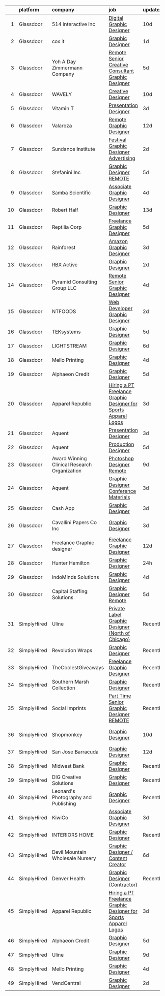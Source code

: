 

|    | platform    | company                                      | job                                                                                                                                                                                                                                                                                                                                                                                                                                                                                                                                                                                                                                                                                                                                                                                                                                                                                                                                                                                                                                                                                                                                                                                                                                                                                                    | update_time   | location                  |
|---:|:------------|:---------------------------------------------|:-------------------------------------------------------------------------------------------------------------------------------------------------------------------------------------------------------------------------------------------------------------------------------------------------------------------------------------------------------------------------------------------------------------------------------------------------------------------------------------------------------------------------------------------------------------------------------------------------------------------------------------------------------------------------------------------------------------------------------------------------------------------------------------------------------------------------------------------------------------------------------------------------------------------------------------------------------------------------------------------------------------------------------------------------------------------------------------------------------------------------------------------------------------------------------------------------------------------------------------------------------------------------------------------------------|:--------------|:--------------------------|
|  1 | Glassdoor   | 514 interactive  inc                         | [Digital Graphic Designer](https://www.glassdoor.com/partner/jobListing.htm?pos=130&ao=1136043&s=58&guid=0000018378a8ba97bc535da7107eafe3&src=GD_JOB_AD&t=SR&vt=w&ea=1&cs=1_59947b02&cb=1664176667682&jobListingId=1008143972273&jrtk=3-0-1gdsahelu2a6l001-1gdsahemfihma800-b6e87fc7b1892053-)                                                                                                                                                                                                                                                                                                                                                                                                                                                                                                                                                                                                                                                                                                                                                                                                                                                                                                                                                                                                         | 10d           | Remote                    |
|  2 | Glassdoor   | cox it                                       | [Graphic Designer](https://www.glassdoor.com/partner/jobListing.htm?pos=128&ao=1136043&s=58&guid=0000018378a8ba97bc535da7107eafe3&src=GD_JOB_AD&t=SR&vt=w&ea=1&cs=1_cf23a217&cb=1664176667682&jobListingId=1008159838994&jrtk=3-0-1gdsahelu2a6l001-1gdsahemfihma800-ba0d82b2e07dbcca-)                                                                                                                                                                                                                                                                                                                                                                                                                                                                                                                                                                                                                                                                                                                                                                                                                                                                                                                                                                                                                 | 1d            | Remote                    |
|  3 | Glassdoor   | Yoh  A Day   Zimmermann Company              | [Remote   Senior Creative Consultant   Graphic Designer](https://www.glassdoor.com/partner/jobListing.htm?pos=114&ao=1110586&s=58&guid=0000018378a8ba97bc535da7107eafe3&src=GD_JOB_AD&t=SR&vt=w&ea=1&cs=1_fab84b05&cb=1664176667681&jobListingId=1008151880610&cpc=82B3195DA92CAF92&jrtk=3-0-1gdsahelu2a6l001-1gdsahemfihma800-61194d1946350c59--6NYlbfkN0Ae6Qmv8rNb3d5rEsMPL_plhvilYeiJERi7JqghURwQ9bm7MqXbBAiykq53oyuhTfuPYlFhF8X6HgwUoDGD5iKS4fjS8TWcE70hAqwUpJTB_osxRYZdE8qLbHwYCLVKa0Gde-vuAU9X0tJ7h4cMg25Wo5UlslE5_CfpadBdrIqtpJ8zLxfAXfRKEfvp0eXSkdYJKDFGDUvvtTaFaIZXc2LNHkuPyGSuDkKwi08eBCX6d6XuTH8AisNs-AfksaX9N1OJU0r_q2Ycj5_0OxcoXovLEbLTU3D4DXroA05Z1cBf_ZCtUSE2-YeIPXitvHSiNfNUz1bwyS69dG3NIDrdyn_9qcnyZ-Kg0mMy9gYmxSC2_efr8INrgqf4ltbcO2kCXMS2ylJBG6dVm8XJi07WRKJ5UU-p8TfEZmM7PsshmpoaujgvkuVarv_lGM30I5DmjwT2-_cMinPUr0K3aW3UXr_CSArZOqvEyiUql5Rs_d0RMgT0aPgqO5vM)                                                                                                                                                                                                                                                                                                                                                                                                                      | 5d            | Davidson, NC              |
|  4 | Glassdoor   | WAVELY                                       | [Creative Designer](https://www.glassdoor.com/partner/jobListing.htm?pos=112&ao=1110586&s=58&guid=0000018378a8ba97bc535da7107eafe3&src=GD_JOB_AD&t=SR&vt=w&ea=1&cs=1_fbc6cbe8&cb=1664176667681&jobListingId=1008142625068&cpc=545C0D17DAD7ABB7&jrtk=3-0-1gdsahelu2a6l001-1gdsahemfihma800-737676f5c0154e20--6NYlbfkN0CFsUkZ6y3FSz-mlD6L7ejB8QaNpXOZA9zECJrBSE1jTBuhyi8Ho6Z4rULrzApPUifffnvidq19erh0reHKuG2LGc-PaRBg9_M0nqUEoXY92QLSLCyvHryPIiTvUUp5E52ygbl_J0t6Wlvg8176ui6xWQB72LXkP3TfZk74oz6EzRA-RHxjNBNckmwEB7dQDsVQfr2fGbrVnB0R-p6o-Ou42_91S-GOLcLOKxfd1TFDQeUV_T8WV7zgq8Yf5PAN4QgoVVH-JVO-UDvsgNn1T38vSe6h5KtRyMFWNp7kIlkU9kr3Bu5sK1vqq3LEduXzqZJQfOETLo0UkXCRzG9SEUeafmsqqdDaxf3blh7vbSWNMLl2QFpi0eP8CaMuvyvcm99burCLfipx-NAgKw3BU-V649dMeJNEWnBN3qlRnyGnETDcaRqL7h-_c57bgAe2Vuw60bAakRdbcO-spiU0C9YSLk_ZCq1qciEHUKPOqvF6YDKJrErzXF_SktVkUd_BruFaLrl_iiGGCQ%3D%3D)                                                                                                                                                                                                                                                                                                                                                                                                                               | 10d           | Palo Alto, CA             |
|  5 | Glassdoor   | Vitamin T                                    | [Presentation Designer](https://www.glassdoor.com/partner/jobListing.htm?pos=115&ao=1110586&s=58&guid=0000018378a8ba97bc535da7107eafe3&src=GD_JOB_AD&t=SR&vt=w&cs=1_142d6d98&cb=1664176667681&jobListingId=1008157089997&cpc=AC285F3A3ECA6BB0&jrtk=3-0-1gdsahelu2a6l001-1gdsahemfihma800-88ad136f7768b99c--6NYlbfkN0DMrcEu7yrtATojKJA7cEzGQ3FdRGWLh0CZQInL4ECGI6k5tN82kdM0OKoro5eXmjoLzNe9gkEIrgTKY1E3bSTIM3ovJvv87yNKFO9HMFtQk3_CWubqNFgbT3tcq5jdSgIn5zfJypJ9INedF8YYdrfsmDZp4RHJ0HciHXk9O-fuWpe3lRgn3yrCgZ0yRg3chbfJQAax0L6f2ENxxQoi8UPBWbhISAF_LYCYO0nFB5GaDlCXPR8_7tGpSXBcJkiDTgZErQQ5ttkkOQE35sTyfqUj1wBXBxMu9ggSDPwN-yQBuFJwXhKdfysVm4jaHV5MAGHgw95MCO1GK6Wj9JZAnw8WwweBiNNVpRSRVVczbkUCDLuKva54N_N2Fk0k5v01c1PMgskJe8rpyO7Oig_A3SCEk81SP8mMO4QCV7vv4OyqFoEX08VSZThVWq-GmzKc1CSrIA-Be59Ybb4kiSZUzhHsg0hSymTeLM07Cd6MwO2WIg%3D%3D)                                                                                                                                                                                                                                                                                                                                                                                                                                                                | 3d            | Remote                    |
|  6 | Glassdoor   | Valaroza                                     | [Remote Graphic Designer](https://www.glassdoor.com/partner/jobListing.htm?pos=102&ao=1110586&s=58&guid=0000018378a8ba97bc535da7107eafe3&src=GD_JOB_AD&t=SR&vt=w&ea=1&cs=1_e8367c92&cb=1664176667678&jobListingId=1008137095936&cpc=8795CF9063CD573D&jrtk=3-0-1gdsahelu2a6l001-1gdsahemfihma800-739c9d6a71a72283--6NYlbfkN0AtR68e5gWpPxoovZgA7Udo-dcymoK0NpHFMpIgh7LYz-pALWxTaWXT-7nX6wHhEykZksmTZ5JhukyEdmiwSHwtQSTcNlpGPnpfI2cuG4LXi6WsDZ_TSUR9qkC-NbKGV2ocO6SwTVsqb7RocpBRdKx9nQofAPWA0z0YUS-MicLQY3jgsOcE-GQkrx9SQBB4eBN5trYig-qsK7FADF7e9bVXl0PC6WJlXr0LHH0Y_eV3_fwFchT_LV-C-7FR0a3JQ_Xom-YPfMvvdYpWdwBc1Ogbx_Q4TrKd9R24Wid_RF5RDoJQl8r9QS3ODbZ1JFzPChQfmp2lm-22d-NKVViZv4jbnKAslqiRjOdKUtGx56X5Ns7U7M6-9QJ20MQu6gZnI2_e-Eqk3lxvumM_FGgjR1sR3PtaS20JVaqEVkbQw5KBB4nQzOo2xDoRhgKxf5wE8wGY5KwsorgJwzux0ZSNma7wNrvMnOYr0YGzFUCvpaUdFU2uGp-twpa0eZN73lGZG9s%3D)                                                                                                                                                                                                                                                                                                                                                                                                                                       | 12d           | Remote                    |
|  7 | Glassdoor   | Sundance Institute                           | [Festival Graphic Designer  Advertising](https://www.glassdoor.com/partner/jobListing.htm?pos=127&ao=1136043&s=58&guid=0000018378a8ba97bc535da7107eafe3&src=GD_JOB_AD&t=SR&vt=w&cs=1_28ddf1c8&cb=1664176667682&jobListingId=1008158739493&jrtk=3-0-1gdsahelu2a6l001-1gdsahemfihma800-ddf13a1e0c2c5928-)                                                                                                                                                                                                                                                                                                                                                                                                                                                                                                                                                                                                                                                                                                                                                                                                                                                                                                                                                                                                | 2d            | Remote                    |
|  8 | Glassdoor   | Stefanini  Inc                               | [Graphic Designer  REMOTE ](https://www.glassdoor.com/partner/jobListing.htm?pos=125&ao=1136043&s=58&guid=0000018378a8ba97bc535da7107eafe3&src=GD_JOB_AD&t=SR&vt=w&ea=1&cs=1_5d25de5c&cb=1664176667682&jobListingId=1008152295034&jrtk=3-0-1gdsahelu2a6l001-1gdsahemfihma800-0fa839a30fb3b975-)                                                                                                                                                                                                                                                                                                                                                                                                                                                                                                                                                                                                                                                                                                                                                                                                                                                                                                                                                                                                        | 5d            | New York, NY              |
|  9 | Glassdoor   | Samba Scientific                             | [Associate Graphic Designer](https://www.glassdoor.com/partner/jobListing.htm?pos=108&ao=1110586&s=58&guid=0000018378a8ba97bc535da7107eafe3&src=GD_JOB_AD&t=SR&vt=w&ea=1&cs=1_6c896e74&cb=1664176667680&jobListingId=1008153758790&cpc=8795CF9063CD573D&jrtk=3-0-1gdsahelu2a6l001-1gdsahemfihma800-122a8512618058d8--6NYlbfkN0B9r7Yfsmq1dEg5bJrWknERXzKBmO7UocWnp6Z50Xo8NzPq1eoKgHtnu-tYQIQxm2o_SrCwhlZdubjbRM-cBYG7X7k1MBmrVfR3OmyNLCl5MwVu7zlCd8Daf3sGi5GObRcLDgfINdOCMKivG9hACyrgIVx1_4TkBt7CqWI-cv3e6gfYqTMq0Jda98cvSBaY_z7ztA2Olw_7ia0xdGJqnOTKECR1puwb3HGa5qaG8TmvDP1b9g0EWL5AqVjJIum2vrNoadkkQY9f2BrmCtCEDNJR4vTtAMxnEYCCSnJSbsigrY_CPL6R6YmxPYuw1__8396c8hLPOlpCOufZwPddzWM31Z4ksLP26soINoNzPZiKi9by589fcULW9dGl3KIC2cFl-R1lZgN62rNX9Vf5yUzXr2XVVMSQoguhDSEMRX7P1dcbmQZ3hVenQAvfBI-vJ4Vn2zSc-C7NcSdFCNwM30LWZHtBhlH5A8OVHCOLexQ7Wbi0QJ_RXsID8j_NUsOnPFeWdj72NifYug%3D%3D)                                                                                                                                                                                                                                                                                                                                                                                                                      | 4d            | Remote                    |
| 10 | Glassdoor   | Robert Half                                  | [Graphic Designer](https://www.glassdoor.com/partner/jobListing.htm?pos=110&ao=1110586&s=58&guid=0000018378a8ba97bc535da7107eafe3&src=GD_JOB_AD&t=SR&vt=w&ea=1&cs=1_fcf9549d&cb=1664176667680&jobListingId=1008133913067&cpc=6BBECBC74F3AC36E&jrtk=3-0-1gdsahelu2a6l001-1gdsahemfihma800-1fa50215d3aecc48--6NYlbfkN0CpzDdaQkua3np5pkmj49lKioZwmwxQ-yx5plwbYmV_M3J4KuacFLtDum7fINRRVdwBKD6MOzfD5zyqM5fJKUHEMbe61DDpH0yz695hbPbBhnGv-HiBMohC_NmUg4a4ccaB8U04OmgIlkfzdP4gunSTDVN4tCSgZuGSityjLUwAbI06bnOvBQrits3a4h701JLJxw5ZZu0V9l-cGudBqs-RhORKN8svVWcvQCDI7CuZwvx1i69OcIxeA31ajFDSoBHSwIFTiCxXURR6YWJKSHktTa-g17Mjj4bhm4BBRzuQbQx-fJWF4sG-xUQuDGeyvmwtL0tw5an7BGgbWlY5Ly7WFTRLevdxNZr4ZpKlyUT__Xqf2E_FZjzS2l09pJhG7cFeoRyd9qqJvqb1IwURLn3Yp6B4DKR2yfWz04bi2yw2GHVKICmhVv19QllUR1D7hNZMJys3KE2_KWzVx6hUzA5Yub0pRPISobrtOozBAwpH7Ztf8ZxYZmCPPiMCwVx5bT6FwMUTjy5aQEKTJrUj013GrDhs4gRgsGatU2kyMplks742gFEtvKZLRtvLACWAzu4%3D)                                                                                                                                                                                                                                                                                                                                                                              | 13d           | Chester, CT               |
| 11 | Glassdoor   | Reptilia Corp                                | [Freelance Graphic Designer](https://www.glassdoor.com/partner/jobListing.htm?pos=101&ao=1110586&s=58&guid=0000018378a8ba97bc535da7107eafe3&src=GD_JOB_AD&t=SR&vt=w&ea=1&cs=1_39356827&cb=1664176667678&jobListingId=1008151622516&cpc=39BF0EDDD7C951CC&jrtk=3-0-1gdsahelu2a6l001-1gdsahemfihma800-798b90cfdda044eb--6NYlbfkN0Dx3r3E47sSe5bB3PIy1uzBZvlB7xy2NhfhZMlxQTsxrAM8lLPxNGOO8SMxMs4WxP4ak8ZL86YV04VhKm7n4N9MZbw_W744X1YKNyFx9KSLIVBN4rzDRrLQH2pHpabi4vD_pGBGVCJwFYEpR5hpQG0514znZFrG3fUa4HO9GcDdlUcjgdqCpkGcmXIMSeaEFKk2eXrXHboGbhea98BXxHU_mO-yDwsIeC_Os6i43qyqtcUBHAKHvWT9VhSVUdlYgQvsg-VbcRAnzzF3xKJHiQM9h3XYcCja94Ct8mxd2TZM4uYXGTnIlqwaXNDaG0OriDNX9OFIu6GYN6TPJ1L2BI23UA9b2SDQrt1QFTYjPFJXijXO3IWCTWoc2q2dHPQVTZxlEQgrNtqkbrZQb_BMWvFCPLh15EPuK3GOggJSo2dZplCK8OHhBFnNo2EVg_7SbJTxC4YcXZJXtjWCO-14KL_t2enPpZ9M0bewo5AaPogd719RNwxFy5HECoYSEWobikoVj59IavzZm0x3AwfsQnQu)                                                                                                                                                                                                                                                                                                                                                                                                                  | 5d            | Hillsborough, NC          |
| 12 | Glassdoor   | Rainforest                                   | [Amazon Graphic Designer](https://www.glassdoor.com/partner/jobListing.htm?pos=129&ao=1136043&s=58&guid=0000018378a8ba97bc535da7107eafe3&src=GD_JOB_AD&t=SR&vt=w&ea=1&cs=1_12f964a9&cb=1664176667682&jobListingId=1008156996371&jrtk=3-0-1gdsahelu2a6l001-1gdsahemfihma800-f434f7a3ba64030d-)                                                                                                                                                                                                                                                                                                                                                                                                                                                                                                                                                                                                                                                                                                                                                                                                                                                                                                                                                                                                          | 3d            | Remote                    |
| 13 | Glassdoor   | RBX Active                                   | [Graphic Designer](https://www.glassdoor.com/partner/jobListing.htm?pos=105&ao=1110586&s=58&guid=0000018378a8ba97bc535da7107eafe3&src=GD_JOB_AD&t=SR&vt=w&ea=1&cs=1_602d7df0&cb=1664176667679&jobListingId=1008158214548&cpc=451933188B21919D&jrtk=3-0-1gdsahelu2a6l001-1gdsahemfihma800-11ee68c78bc4dabb--6NYlbfkN0AZvhOkyAhBdk5de4Z0mdPYLhvhL4eVWkjtXgH2Go7PuB2PCcyCTWBkulzMGXqeyC5CCXnzDcknSTuJ9_8HCnmOl_vHzSr-Lg9bH_6uhCpGsu5kyviSmhYY6rJouBs_btzlMoGvwqknmPRYlPqt2dwM3_R2H92pL22H6jUfJyUun9SK_MO3CpX83xMvNLc-ypuc2Gm-NTbr7j54MYPXjLQBJ6wQ-U7F9Nz_uIUhj8Wfy1BK-fFdVyDXYDzPHMx_Dh81qmJJE3MT588DOFnVr0dsu67_QI5LclB93IlZ5mdiFf8eiHXBbZildQ-BhyeekxRmKsp8tbeDz18bQDHi1YmgLr1qVFw9iO9OqyXiTaAE_f-l4E5h1_J0RTziaJYEcMwQhS6NIQwwlJqU0Ur7E30fJZQSWYYrf2qoV903TVu7nL_YGg8Cv7wzJS8KD6IeUbmNGA1byYtUSJYYmmQhmie2DcAugnA66L0MQTs5h-K_SyF7yS-XmB9rYkInRZHxBlE%3D)                                                                                                                                                                                                                                                                                                                                                                                                                                              | 2d            | Remote                    |
| 14 | Glassdoor   | Pyramid Consulting Group  LLC                | [Remote Senior Graphic Designer](https://www.glassdoor.com/partner/jobListing.htm?pos=121&ao=1110586&s=58&guid=0000018378a8ba97bc535da7107eafe3&src=GD_JOB_AD&t=SR&vt=w&ea=1&cs=1_f6c99f33&cb=1664176667682&jobListingId=1008153770106&cpc=9908D8D4413DBB8A&jrtk=3-0-1gdsahelu2a6l001-1gdsahemfihma800-ca05c6e262be90d5--6NYlbfkN0B0I4lKiN4xnCM9VU9Xmk3SaJI7af1aDjRJDtOlwbp0_NEkyD7fYkZoW-y2iKmc-sDNlxEwjDRuJaaxha58Is5d3fZ7nVi95dol7808_5sGTnJO7hpFV7bwIamQ3cCBdCOGAEmiDL5YOUgYU4XKk96vs5W7SdcRnI4HYWctvm9Jb3BGg3snfq2tgjL0_U5dRKLKpa0-MG5gxsEOhTP43oiIfBk8AmypvE-tSLJGZxZgKEM4er1w-JhGHDr2WMWX7-Az3Hdem5Hf4fcxAv8u80kaKbOKcscL3gNCJEt9QsXG9r4vHSC0j2Gvi7Uae5qafKLj-BvIoYaclSHMvbOnT4VLiP_aSnPABenB0V-WEzic-Zzn3AVgCFcy7OSMWTemkleno88NiHsesoycgp1dRX7VOYuGvgYQdmS7lYfiejY6DR5XTGW4RLAHIZAg_NSxy_W68P4jSYhNj4lxswpbKN5zqBS9ezoFzFaeRhHMcBy6BN6QcX1TcfyG)                                                                                                                                                                                                                                                                                                                                                                                                                                              | 4d            | Remote                    |
| 15 | Glassdoor   | NTFOODS                                      | [Web Developer Graphic Designer](https://www.glassdoor.com/partner/jobListing.htm?pos=109&ao=1110586&s=58&guid=0000018378a8ba97bc535da7107eafe3&src=GD_JOB_AD&t=SR&vt=w&ea=1&cs=1_5bd60a32&cb=1664176667680&jobListingId=1008158473502&cpc=F41FEAB56D215062&jrtk=3-0-1gdsahelu2a6l001-1gdsahemfihma800-fe38243d77069748--6NYlbfkN0AdfXZJl0GGXUSalzVGUWVSLKSqBOtgqDvQLIDRjNDC3sXSD2pGaliFmJwsem2D-NEY6zdgv8Vut9ykzrzubb2RSXGbFBr2vSgQTa8WgPxDwYq6Wpsix0WuVBWG_wAift98Al_YAJFUCfIX4perZgCFJ92WXvPYwrdPuM7VE_DVa2q313uR2JO5oCn_BB-Lv720YHhaoPKdacQs88aFOYx6FPYutVwK2ort8o-1LO0pWuk2zlrErCrhWFVHvkaJv85LsBO6d5D409V0mwBbL7ZiqbaEManBLkkrW8kNNx-oxWn3ztqW29eBdgBMFHtqTj0uu9fKzLoHMGHq1sxPWjtluzHcM6Y1L4l0Dxzkq26h6hSjvBdapH0bx8CIkIOJmj_UV9ohcS5phHJ8hfOx6IwKQlHD95n_kwug0MDnD3fZsKO46zZQskXRYmK1VzagLmhNZwq381h1SeInEuJcuWVN4LYc-fdHYzwBIRRedGovOrkpLttBCh4D9fY2YPR6K-8%3D)                                                                                                                                                                                                                                                                                                                                                                                                                                | 2d            | Remote                    |
| 16 | Glassdoor   | TEKsystems                                   | [Graphic Designer](https://www.glassdoor.com/partner/jobListing.htm?pos=117&ao=1110586&s=58&guid=0000018378a8ba97bc535da7107eafe3&src=GD_JOB_AD&t=SR&vt=w&cs=1_43ca4469&cb=1664176667681&jobListingId=1008152122701&cpc=1FDE87803EF93CD3&jrtk=3-0-1gdsahelu2a6l001-1gdsahemfihma800-57eb7788ebfccd96--6NYlbfkN0AuKz8EBO1xHDEL7V2YF9xF3dC_I9B9i-Zw2Jh8clPMK3KTieKealHQySFBD4L6FvN3yT6R0s_NIyCXReZvmu4kXgX2zyVoKuxs-Xiv3MEtbzhVPXRCKLg9lYfW9Byx-5OjnFu51hXtuvS3a86DG6QP5Eop4ocy-tdDYoIlgjVLlaxuPnOEiHEU6Il5p7EqWRf5D-KcFkmGINT21vSfEGbFDybGRweVyacN1NhXo3mwmoXRKeR9LplcO3HOA8XDSzTFzEj5qJuLPKaH3K4nzfgLRd42p-66dlljOiJ2koBIz3643e3SCHfbYP7NmWo_y4aOP8t9zAj7JIVik3XFwm1OBc8seOGclhDyTG8DbOZf1uHX9uoYqlsl77RvjhKUNkGBQvmrJ7FvtzunyHXAVlmeUXWXwF8lv75JyBoYYURRVlUTuOncALUBOubQ-5kSNNWDGUARyikf-t7OqhZcw2tV2trTz-281QeUCMPoS5CXq2U9dOaE8ZGwhDPzEU80pf9MOiSRbd3P-lithfp-w288UIiTMYuZuzeyseXhBEe3IGsVcR40ZXsmDGKf4T8RzdMXyAaOJ5T9MtOYxodGArWHxbkc9YIP-jyqb7ABwHXKq9tRhCVfObO5Dm6_aYxA_-9NFAsEHBy9yhiCPprg6Ric-slXJLTl8x0zV9oTAUfb__6qcwQpMmHtZB3JzZ_IQ5a4DYwERIN7C7toquRNTDTLElQw3AwBBrSoXmbB6WWwBU3Y1vg6znkA7aAVM5x14-8NOEnImPwwOYkcdQdu3yc-97tToLpxaNL2b2df287wtywqFO3g3-Q_A8Lty4i77-m83-yQapzz5ay6zT5DS7IU3dCTkv5VI068VMzaMADlQWMjD5bXhlvEIPRBVOTvuRChGEQBL-lDe5qFP3CbnFDm3mZScrk-2OHGNYEs26JLUHS9FKwnN1_9) | 5d            | Lisle, IL                 |
| 17 | Glassdoor   | LIGHTSTREAM                                  | [Graphic Designer](https://www.glassdoor.com/partner/jobListing.htm?pos=116&ao=1110586&s=58&guid=0000018378a8ba97bc535da7107eafe3&src=GD_JOB_AD&t=SR&vt=w&ea=1&cs=1_f6abda7f&cb=1664176667682&jobListingId=1008148712327&cpc=AC285F3A3ECA6BB0&jrtk=3-0-1gdsahelu2a6l001-1gdsahemfihma800-6edb8273d2d1874c--6NYlbfkN0C_-2SRK1RVDhpf-slM4KCmyuX9KaErJfzz60Weic6r3LXwiquozlTWXMcZPQ-epAOvTbqwTiF8hHMnJ4ZfIx0vVod4tb6gRVs-VhjCvgU8_R6evQss2j5JqtyD_GilDQoPfuwZ1XmiHcJTxCrvmFubVLY9noLXZ60lV-sUoFbaMHiqOcmTUUbPi3wUcr69kMeFrb1YGgO_rlNh3R8IlC82c1F8_kOAlq0d-bTb1nTbEq1Lu34LcPluxYbu8iFLovzo8vDaUX1tCMxXgZIOV_UPio1RP4h4718KfFc9njw9yHtmlOXksKOMKsTlc9lSK1dxVRi21xoXpUCKqM9j1yHgj71pGUP5jBJYSIIk6w9x88SnBwlv9BtM453qebJtEfoKMFFLLsMSZezoNWQQs8SCbFdnVxG_zpY26jWoUg_jk8hncU2rQrIbISGYOu84DSreWt6wi5bs4nG_UzU-tcmtfq8SnVixN9WKkCRk-8x5UAwx3u5MuPOn)                                                                                                                                                                                                                                                                                                                                                                                                                                                            | 6d            | Remote                    |
| 18 | Glassdoor   | Mello Printing                               | [Graphic Designer](https://www.glassdoor.com/partner/jobListing.htm?pos=126&ao=1136043&s=58&guid=0000018378a8ba97bc535da7107eafe3&src=GD_JOB_AD&t=SR&vt=w&ea=1&cs=1_69380eec&cb=1664176667682&jobListingId=1008154287181&jrtk=3-0-1gdsahelu2a6l001-1gdsahemfihma800-dc7f0fc16ce5dd56-)                                                                                                                                                                                                                                                                                                                                                                                                                                                                                                                                                                                                                                                                                                                                                                                                                                                                                                                                                                                                                 | 4d            | Remote                    |
| 19 | Glassdoor   | Alphaeon Credit                              | [Graphic Designer](https://www.glassdoor.com/partner/jobListing.htm?pos=103&ao=1110586&s=58&guid=0000018378a8ba97bc535da7107eafe3&src=GD_JOB_AD&t=SR&vt=w&ea=1&cs=1_e461b584&cb=1664176667678&jobListingId=1008151102778&cpc=8795CF9063CD573D&jrtk=3-0-1gdsahelu2a6l001-1gdsahemfihma800-abcd5ecee57e47db--6NYlbfkN0BnrYInERJ5Dx43upzuCJT-nQFJR1QZO1CzI9s0vUeUfJZWnSVwM6sTMepdAUS1r-9wI9vl2Ek6oP4dSSjjvie65ySAeIg1e3HzzAQLY8ZWgdJ6a5iEeQCfPiomXysthzUx8llpKf_VXs7LF-k3ViVgUgdRJd4MlhboPWphQFXeypCOREIRtirE0vFZV2gl14m2DYaMq_3rYZcm0ETRvdfRg0HYhutxAyeDTPhirbARt0VK1IIYgXCd366HUTtsEVCCCA9zCB_nWk6mQEi2UYb5sCR7pqunt184E5LAX2W7bWjAZzBgew5SnaFORLZUQjhquxFu1dwfaFwjvvoMqQFQwH_Eo2VtkgnAqDU6mLIfV085d-tb9l5Tqgspy7ffwzLKMXBcG5RfqmQKmGnQ85FK-drwBIClBReOymCrreZ0x6pBYtFWcvIRFQBevuzF4tuSvygfb0-e5r83KoD_Mwm1KPc83Uf3il3uD9--7IjSz-audjmICmlSQiNi8hlnJUs%3D)                                                                                                                                                                                                                                                                                                                                                                                                                                              | 5d            | Remote                    |
| 20 | Glassdoor   | Apparel Republic                             | [Hiring a PT Freelance Graphic Designer for Sports Apparel Logos](https://www.glassdoor.com/partner/jobListing.htm?pos=123&ao=1136043&s=58&guid=0000018378a8ba97bc535da7107eafe3&src=GD_JOB_AD&t=SR&vt=w&ea=1&cs=1_1a5b0547&cb=1664176667682&jobListingId=1008156650286&jrtk=3-0-1gdsahelu2a6l001-1gdsahemfihma800-76bf0e28036df4b1-)                                                                                                                                                                                                                                                                                                                                                                                                                                                                                                                                                                                                                                                                                                                                                                                                                                                                                                                                                                  | 3d            | Remote                    |
| 21 | Glassdoor   | Aquent                                       | [Presentation Designer](https://www.glassdoor.com/partner/jobListing.htm?pos=113&ao=1110586&s=58&guid=0000018378a8ba97bc535da7107eafe3&src=GD_JOB_AD&t=SR&vt=w&cs=1_2b8003f5&cb=1664176667681&jobListingId=1008157164735&cpc=9908D8D4413DBB8A&jrtk=3-0-1gdsahelu2a6l001-1gdsahemfihma800-93243c958a08c44e--6NYlbfkN0DMrcEu7yrtATojKJA7cEzGQ3FdRGWLh0CZQInL4ECGI9gD0Wolx9R2EDT7B77c2cTd71nsFwcUMF8InWsKrz8kmqPnFI3nwXGeUR0o7SnSTQ2t5zyD5S_rE-Mdwqijl3Ss5cFEvy_po0wEIawymqV0imnt1dV1lA8nwwkq2vMGDTXyKKUKRKuAo4InSbj6pRNP2CaY27qL5BSicSh13aDTV4dsi_Xld-9ci3N1q8xbr_xaHo1ieT8_Eu_ph3FjdYC52yD0TzcYpVDr_dvKqtgB0Tk1gxe9mMs4TpTUXZpaVNZ5F1Ca93QSNhFZIFaFnGJEikWKf4NNl7KeARzq-c9LqlT0DKAjHe9oQEximo_PY6CwcecVeil7PWR4qDjQhXVdaLCpIi5geMfHxoTkkWqTVpdHPpUWuWYRaXBzYq2UH10FdXARkVPgnbomt8ALat4aMI2ScEttE4Sqdn0W4AzcQmOg5PSESDw%3D)                                                                                                                                                                                                                                                                                                                                                                                                                                                                              | 3d            | Remote                    |
| 22 | Glassdoor   | Aquent                                       | [Production Designer](https://www.glassdoor.com/partner/jobListing.htm?pos=119&ao=1110586&s=58&guid=0000018378a8ba97bc535da7107eafe3&src=GD_JOB_AD&t=SR&vt=w&cs=1_e79becb0&cb=1664176667682&jobListingId=1008151883837&cpc=9908D8D4413DBB8A&jrtk=3-0-1gdsahelu2a6l001-1gdsahemfihma800-c69412f069b1c3a4--6NYlbfkN0DMrcEu7yrtATojKJA7cEzGQ3FdRGWLh0CZQInL4ECGI9gD0Wolx9R2v-Aex0-GK07cSBnfUszu2AnxXsaov5wo0PeZCktc3L4CZdHUG1NVHS9Er70McKiHNKo-he96JT-DXwKhOjlc4NEpKmyrclVB-hE73loopn7C9d7UaIKlVMRGd26jdKOtaaBzLq96iY7GsqBhisV5CxGsGQNel5tlgIC49w109Imf7TYrmOIijxuij0gqjDjvvsVT6SUGEgKnjoRVbF6p1UkfxpLXx7vD2HaFDhD9-XiPJWwCagrM0EVJ0dKTQpzWoiQDFU6N4Dwp_Yij5_iBy_aUV5TIRTgKKiC8pwbIF8wEwtQGjWOae1gnXJbf_k9FPGscHYYJD8zq7ZnKeKGExI-tX_a0ocCmuLJ2qFn8ccY-oi1vuSDoKcM_Zfu0gp5eBrKdxgzFyVGUELir-W-qV9M8dPt-PFZH)                                                                                                                                                                                                                                                                                                                                                                                                                                                                                              | 5d            | Boston, MA                |
| 23 | Glassdoor   | Award Winning Clinical Research Organization | [Photoshop Designer   Remote](https://www.glassdoor.com/partner/jobListing.htm?pos=107&ao=1110586&s=58&guid=0000018378a8ba97bc535da7107eafe3&src=GD_JOB_AD&t=SR&vt=w&ea=1&cs=1_1df35e61&cb=1664176667680&jobListingId=1008144475055&cpc=18C9CE28155C17C5&jrtk=3-0-1gdsahelu2a6l001-1gdsahemfihma800-408acba2c8c62e7a--6NYlbfkN0AFCFO55fpwWo6oa9JKI3JcI2oWVPcccBj9Y6s5O2226Dvh15T1RmiKUF6Bkk2Tk4Z7BPQqCa54-e064Id8IzH-IWzj5_pJAzwqp1oR83P9plMbnmddAKZul6IIHzOn2_DJQREza9zEew-mX-MVDNw2Oq34c8u_ibHHSjmigu81FZv_cOnB6PCrwTPxMudVulUr_G8wK1S4Ro1qUlVWazlddXqh0jJNqaAtKRf21-t8m1gQKceqEUQLNqB17ODka9-2OBsGhrqG9QJp2XjjaFjKZz531rw4rOmbiogMbWW6RmlZefgjQJufonuILyW0D0NzMu2jSZQYttG0dhA1fukG4ZjmOJ2fwYBeM6rOSsqnGPkk0Gvl5Hcfh0XGEQ6ScEoGOaf1KTwMk-CvxgaC0vArryPNLzD0u3O0tPfxJSQK7vo4q1x4xzDXZulHkZv-8LmI_nP6ETDxz0XupaxDkiZpDDGP0hDce8qXv1PhVGzNklH_4UVnr2ZdsQHpXdXaot0VelOllcX5s57pKUkxeldc)                                                                                                                                                                                                                                                                                                                                                                                                                 | 9d            | Remote                    |
| 24 | Glassdoor   | Aquent                                       | [Graphic Designer  Conference Materials](https://www.glassdoor.com/partner/jobListing.htm?pos=120&ao=1110586&s=58&guid=0000018378a8ba97bc535da7107eafe3&src=GD_JOB_AD&t=SR&vt=w&cs=1_9414550f&cb=1664176667682&jobListingId=1008157164745&cpc=9908D8D4413DBB8A&jrtk=3-0-1gdsahelu2a6l001-1gdsahemfihma800-c31da2cc6a8c0b98--6NYlbfkN0DMrcEu7yrtATojKJA7cEzGQ3FdRGWLh0CZQInL4ECGI9gD0Wolx9R2EDT7B77c2cTd71nsFwcUMLZVZDV_scIFx_X8eDvo5cj2GHtKZIUWmXaCC1EV7mZXlrnTu_a3KhwvUWcwS-mYF7QJofnEFNmfELmBPDq28LflFiMXJnSgiHZr3SGA8rwcn1-m1fkfvJkjBisegMuCeV0sbMc6CF7zBGqgnqKow_gEkmkVIsXlpYASR-DfsnGd86oJ0P99IjxOZvyfnC83zMhuAZe-AMNuN7vj55Jb2nxWSH2xDmuTkqjVcx1rCQsqDPZu6dR1FBsNWwazbAOwIW5joZ38tgtzzOwH8QQtR6FWPQ4kjyoUU2aCtBgBydtUz6XAgbBxuedFBhBBpZ5qgllZiX8tpRxv3SbUvUmsNZ1FZrZ6VgRFvslM2jjF3XgoXKi9v1vPv72JH_rrmQE4T2-zujo1qxdalt02EkvPe4o%3D)                                                                                                                                                                                                                                                                                                                                                                                                                                                             | 3d            | Remote                    |
| 25 | Glassdoor   | Cash App                                     | [Graphic Designer](https://www.glassdoor.com/partner/jobListing.htm?pos=122&ao=1136043&s=58&guid=0000018378a8ba97bc535da7107eafe3&src=GD_JOB_AD&t=SR&vt=w&cs=1_c1bbb1a2&cb=1664176667682&jobListingId=1008157600974&jrtk=3-0-1gdsahelu2a6l001-1gdsahemfihma800-bd0ee143be5b2c69-)                                                                                                                                                                                                                                                                                                                                                                                                                                                                                                                                                                                                                                                                                                                                                                                                                                                                                                                                                                                                                      | 3d            | New York, NY              |
| 26 | Glassdoor   | Cavallini Papers   Co   Inc                  | [Graphic Designer](https://www.glassdoor.com/partner/jobListing.htm?pos=104&ao=1110586&s=58&guid=0000018378a8ba97bc535da7107eafe3&src=GD_JOB_AD&t=SR&vt=w&ea=1&cs=1_9fa463b3&cb=1664176667679&jobListingId=1008157212230&cpc=A8EA696C92E7776B&jrtk=3-0-1gdsahelu2a6l001-1gdsahemfihma800-023ab22e1c6b1b9e--6NYlbfkN0ANImqIh3-e0SUgZxly7ESFBRU-wI436ZUbdmhfdUjs37l-GNhu7n40doaPj0__LrfbyqrN8wwv87mywboQbw3RcFwrnpCPptZCA7M_cy-9BoPSwfDlLRV9CCaH3UaHYj8AThF-k6NQ9zh8HClhE6OBu03dx9Hp83aT9T2WeEAF5uLLn4tJrHk0aJQj-AdKV_jSBcoleaxeRBXNJ7eWm39IkxAaPCmb2T0u-3uKroFeEIVH8pbZ1LQ0TRoAh0UejWaf9obznV1Q1G6roQN2uA83EXioTSoMbMNMTapFB_p_aT1RMSEsnn4i_J44QVsYVMJB1Z72yjIubWS-21vSvsZcL8KqBr-JyoQJD1ndxNwxWGmUZ2OuF1scwVLBh4wKksjMa1lzpr5hJzEyy73_Iz_XEAjg1GEyCujV6_wCR-IWCtMc_LvQ4FdlK9Ar5mUIJ63V25D-1a1Wmrlz7T2B1oq-WPIeUbzP-nuvZ6jYSc3O5L4mg1qOqSWA0vItPSHY7MM%3D)                                                                                                                                                                                                                                                                                                                                                                                                                                              | 3d            | South San Francisco, CA   |
| 27 | Glassdoor   | Freelance Graphic designer                   | [Freelance Graphic Designer](https://www.glassdoor.com/partner/jobListing.htm?pos=106&ao=1110586&s=58&guid=0000018378a8ba97bc535da7107eafe3&src=GD_JOB_AD&t=SR&vt=w&ea=1&cs=1_dfd4c945&cb=1664176667679&jobListingId=1008136219126&cpc=0FE1F5EA2BC84A01&jrtk=3-0-1gdsahelu2a6l001-1gdsahemfihma800-9127ec95331c808e--6NYlbfkN0A3us1cpekpLUJeyICDXy5AkA-K3JRDDdBJ2wnw_4a2uaNrzkJsNavZz7iGqJKhOP_LqMPtys_-41LjEPywQx0S6Dx6qi4OgiiTbZagQ1yZRc6BLsurRhavCzR6IovJNHtSn821F_JcSasJcgNfis7uCls1mtswnsxar1Zv2XnwB3mH3MwKdbD49D0GAxasaqH_A4s1CSP718ljnwRLZbv2mMwwhZnQVjqRALJjYj_rsVgwpBimi1EIiOUxCubPqNUX8JkhoVQNbLWNy5uHdwJeg6q2LmTXtYVA63ltBJgxj206UgF_dG7-dgc6CRoMp3wRtSlMsJ_61MNN8ykNBlDSDBXreCgkTSIBcKg--cDxuSnpnzp_kSZfWtI0emqEmuF8QD5tTyEiI2b0LHdt_f0I_MzfiqdNYmK7ViDXZd35nnw1DdUSocjbISXexAzvsyx7YrsP2Ty39Afka8ycze2WZSU9Ea0aAil4VRrmkP5Lw8F6hmDSRNZIKkXIuYsmQcXRW_Z5BkMS-g%3D%3D)                                                                                                                                                                                                                                                                                                                                                                                                                      | 12d           | Austin, TX                |
| 28 | Glassdoor   | Hunter Hamilton                              | [Graphic Designer](https://www.glassdoor.com/partner/jobListing.htm?pos=111&ao=1110586&s=58&guid=0000018378a8ba97bc535da7107eafe3&src=GD_JOB_AD&t=SR&vt=w&ea=1&cs=1_4c01c346&cb=1664176667681&jobListingId=1008161441716&cpc=F4EED0218A761C36&jrtk=3-0-1gdsahelu2a6l001-1gdsahemfihma800-96f2137b3a6bc5d9--6NYlbfkN0CQRQ3eiV4YWjrRS1ho7HVQ9JO8v6Fb3eU0yDOJbdOiEoxcbMbAZ5AqIhvJgyRVJMYEgiFykwswZ4sqb1xtlZeqzY0FCjdGSdhaTRTXuZaEj5oIy_in9UT-Fr91M970uHXChsAqlYHmwHEM4d1pxtplE4utzjaTvb-s_9a6ryGZTYfSegGNIAZLbZovW-lQtuNzZQTWnEPG1NAgq7Zql5BtXtRaLVxqjbhY7aWwjz0VwWFNKyGyaR3OXTHKy_VjLHveu2Kxg0mjXXr7tuwE-locHA27lEgizhc_Xf2ovk32oL41aNtfpl2GzG3aSGvS1qCR2gF2TzYoeuVQIrlIjY6wCl5js1YlWev0ALqEZDYUnX3xxZXXQCZAUxYJsbGIn1s2-OtYyiou59c_L_9bU4eFliDH0Ct5n_5wvcj29tB1LZP96ook7EAcxFcSYSIonJCtlBEF9DYFzyOkLzRjKfosWTBAK_BKbtWWuNxjFlRR_jPRyz7tQXC1v2IJqhPMRwySKttX_WXh7rpEH4twAKwvlSwehw1G5M8%3D)                                                                                                                                                                                                                                                                                                                                                                                                              | 24h           | New York, NY              |
| 29 | Glassdoor   | IndoMinds Solutions                          | [Graphic Designer](https://www.glassdoor.com/partner/jobListing.htm?pos=124&ao=1136043&s=58&guid=0000018378a8ba97bc535da7107eafe3&src=GD_JOB_AD&t=SR&vt=w&ea=1&cs=1_c1a9b1dd&cb=1664176667682&jobListingId=1008153876247&jrtk=3-0-1gdsahelu2a6l001-1gdsahemfihma800-c83199a7a5ffeb7b-)                                                                                                                                                                                                                                                                                                                                                                                                                                                                                                                                                                                                                                                                                                                                                                                                                                                                                                                                                                                                                 | 4d            | Remote                    |
| 30 | Glassdoor   | Capital Staffing Solutions                   | [Graphic Designer  Remote ](https://www.glassdoor.com/partner/jobListing.htm?pos=118&ao=1110586&s=58&guid=0000018378a8ba97bc535da7107eafe3&src=GD_JOB_AD&t=SR&vt=w&ea=1&cs=1_91cd732a&cb=1664176667682&jobListingId=1008151360086&cpc=3BA4CE39D5B5DEF5&jrtk=3-0-1gdsahelu2a6l001-1gdsahemfihma800-1ef249c558428194--6NYlbfkN0AHXq2vAVwR3IH7wgnTMdWCa3HguypIXx0DFudX-u0zu6XSU0N9gDGCMsnO9yvyAfM8EvVq_KcgNLc2j-QbMvZbffYrPY-gOlCf_aGA5JqguE8YqMAjASbR3t6t3BfyJpnu-rw3pXSGpAufOIPfOpbwdYISXyH6XUocbM4L0ufcY-2-KTCL1QP6N8B2bdFhoXsqmU6wJzSvzM3lDLJgTbOMxct43uB821QCJ98KzLUD_9CkhDjI_TPIS_BqKp5OqPv4LC-_GBYHpTU3GaQ2eRs8OZocuJp0hG_yCtKsbqJNbnLbzW6lcg9kK0KKP2rzP4hv4mCuLTg6_DQEs1kVMyA0s9ll9rwIaqUMCWt2oKE8QZrmg_wTs3l4OrW5wSU6UqT8clAR4AusHp-_iJewNZUI_weYEckNuiPhshDeg_erD6bfea8ZJjDszLZAiBU3m2sY7xIaW39ly_ErNMhRAScLKFd3JwYg3PuSv3pEFJBmUV0OFpAPeuXm0YkyyEm1DjsNkNdVn6jL4Q%3D%3D)                                                                                                                                                                                                                                                                                                                                                                                                                       | 5d            | Remote                    |
| 31 | SimplyHired | Uline                                        | [Private Label Graphic Designer (North of Chicago)](https://www.simplyhired.com/job/jsrXKX-In9Wux_Ub4Eg1iXsUWKeklb5LDrH2HpPYt7bnU0BwZcdB3w?q=graphic+designer)                                                                                                                                                                                                                                                                                                                                                                                                                                                                                                                                                                                                                                                                                                                                                                                                                                                                                                                                                                                                                                                                                                                                         | Recently      | Chicago, IL               |
| 32 | SimplyHired | Revolution Wraps                             | [Graphic Designer](https://www.simplyhired.com/job/0IoJXSVhf8N3kXtF9qAukKjtNWYoeZEKC5fUUQyB1wMjySCxvLQYoA?q=graphic+designer)                                                                                                                                                                                                                                                                                                                                                                                                                                                                                                                                                                                                                                                                                                                                                                                                                                                                                                                                                                                                                                                                                                                                                                          | Recently      | Lincoln, NE               |
| 33 | SimplyHired | TheCoolestGiveaways                          | [Freelance Graphic Designer](https://www.simplyhired.com/job/RLeVriDFQ-0N3S_bXsJCIexmjRXoQ3XP0WH5-IiM4cMpTwLU6dm8JQ?q=graphic+designer)                                                                                                                                                                                                                                                                                                                                                                                                                                                                                                                                                                                                                                                                                                                                                                                                                                                                                                                                                                                                                                                                                                                                                                | Recently      | Remote                    |
| 34 | SimplyHired | Southern Marsh Collection                    | [Graphic Designer](https://www.simplyhired.com/job/tiqS1UiWmhQ6yRKXXRqII3YtiZ6r2gADugRIpTcLFEcXpIYOoRJrUw?q=graphic+designer)                                                                                                                                                                                                                                                                                                                                                                                                                                                                                                                                                                                                                                                                                                                                                                                                                                                                                                                                                                                                                                                                                                                                                                          | Recently      | Baton Rouge, LA           |
| 35 | SimplyHired | Social Imprints                              | [Part Time Senior Graphic Designer REMOTE](https://www.simplyhired.com/job/-zvFLBpSZsjrGLrKqmMI4i2VH5-GlD9yud5bcwzox6-3mdu-ZL9olg?q=graphic+designer)                                                                                                                                                                                                                                                                                                                                                                                                                                                                                                                                                                                                                                                                                                                                                                                                                                                                                                                                                                                                                                                                                                                                                  | Recently      | Remote                    |
| 36 | SimplyHired | Shopmonkey                                   | [Graphic Designer](https://www.simplyhired.com/job/oWDnhXG8Jj_YARh2VYWYvuXT6VrT-utHlWI3SRi2ZkfVxzI8MLkTyA?q=graphic+designer)                                                                                                                                                                                                                                                                                                                                                                                                                                                                                                                                                                                                                                                                                                                                                                                                                                                                                                                                                                                                                                                                                                                                                                          | 10d           | San Jose, CA +2 locations |
| 37 | SimplyHired | San Jose Barracuda                           | [Graphic Designer](https://www.simplyhired.com/job/nQo9ifHcrHfEBFA0Xf3iy1gPrmInYP1o14ix6s4vmY36w-_r2Hqwpg?q=graphic+designer)                                                                                                                                                                                                                                                                                                                                                                                                                                                                                                                                                                                                                                                                                                                                                                                                                                                                                                                                                                                                                                                                                                                                                                          | 12d           | San Jose, CA              |
| 38 | SimplyHired | Midwest Bank                                 | [Graphic Designer](https://www.simplyhired.com/job/j8W372GCEcc0CHWDheytM8XtkdMx2SnKGNBhZPIV59hvDAW1wpGaWg?q=graphic+designer)                                                                                                                                                                                                                                                                                                                                                                                                                                                                                                                                                                                                                                                                                                                                                                                                                                                                                                                                                                                                                                                                                                                                                                          | Recently      | Norfolk, NE               |
| 39 | SimplyHired | DIG Creative Solutions                       | [Graphic Designer](https://www.simplyhired.com/job/XrygLzB1i-j0V-A1f_KztO_68m09mM7dsXhX_Mhilbsa7bmOGc314A?q=graphic+designer)                                                                                                                                                                                                                                                                                                                                                                                                                                                                                                                                                                                                                                                                                                                                                                                                                                                                                                                                                                                                                                                                                                                                                                          | Recently      | Flowood, MS               |
| 40 | SimplyHired | Leonard's Photography and Publishing         | [Graphic Designer](https://www.simplyhired.com/job/H69sGjVmek2Rp7YCKHInwi7moZtqgNYhSuk1-g3Vg5Mrar_DYcN14Q?q=graphic+designer)                                                                                                                                                                                                                                                                                                                                                                                                                                                                                                                                                                                                                                                                                                                                                                                                                                                                                                                                                                                                                                                                                                                                                                          | Recently      | Saint Augustine, FL       |
| 41 | SimplyHired | KiwiCo                                       | [Associate Graphic Designer](https://www.simplyhired.com/job/jaS9HynBjygLLku5lZi88iQT4VccTr-PQ6ZVs01jTad8yxGQXP_JgQ?q=graphic+designer)                                                                                                                                                                                                                                                                                                                                                                                                                                                                                                                                                                                                                                                                                                                                                                                                                                                                                                                                                                                                                                                                                                                                                                | 3d            | Mountain View, CA         |
| 42 | SimplyHired | INTERIORS HOME                               | [Graphic Designer](https://www.simplyhired.com/job/Lb6mYWOFn9qnMddCyJc20mI5xQc0L_dM2XIS2ookF1QKDIbCPDnUrQ?q=graphic+designer)                                                                                                                                                                                                                                                                                                                                                                                                                                                                                                                                                                                                                                                                                                                                                                                                                                                                                                                                                                                                                                                                                                                                                                          | Recently      | Lancaster, PA             |
| 43 | SimplyHired | Devil Mountain Wholesale Nursery             | [Graphic Designer / Content Creator](https://www.simplyhired.com/job/yo3rch3iJrYO7ENfZEsHsEuq6_qUzMnY4IwtOYgKytyRVF-Y4GOzLg?q=graphic+designer)                                                                                                                                                                                                                                                                                                                                                                                                                                                                                                                                                                                                                                                                                                                                                                                                                                                                                                                                                                                                                                                                                                                                                        | 6d            | San Ramon, CA             |
| 44 | SimplyHired | Denver Health                                | [Graphic Designer (Contractor)](https://www.simplyhired.com/job/Ovp3o9nWqGD5G3ugLF6p_r3yk7PvADndz35PU9fWFZAicDLBHlzgag?q=graphic+designer)                                                                                                                                                                                                                                                                                                                                                                                                                                                                                                                                                                                                                                                                                                                                                                                                                                                                                                                                                                                                                                                                                                                                                             | Recently      | Remote                    |
| 45 | SimplyHired | Apparel Republic                             | [Hiring a PT Freelance Graphic Designer for Sports Apparel Logos](https://www.simplyhired.com/job/_11vLc4ayc_PcULzzjkj7S2A7JzXaYc1FzvACVx45CnvXpPAWEtZLQ?q=graphic+designer)                                                                                                                                                                                                                                                                                                                                                                                                                                                                                                                                                                                                                                                                                                                                                                                                                                                                                                                                                                                                                                                                                                                           | 3d            | Remote                    |
| 46 | SimplyHired | Alphaeon Credit                              | [Graphic Designer](https://www.simplyhired.com/job/eZcra_BDnTW49mfYzsxh1NzL7r1yq1vtrvRHeni1URRbmDHl6yYMEw?q=graphic+designer)                                                                                                                                                                                                                                                                                                                                                                                                                                                                                                                                                                                                                                                                                                                                                                                                                                                                                                                                                                                                                                                                                                                                                                          | 5d            | Remote                    |
| 47 | SimplyHired | Uline                                        | [Graphic Designer](https://www.simplyhired.com/job/46N5l14CuRiqA_4oCvzB9u22DthESjVHvnctm1HZAiT-F7Jub7yLwg?q=graphic+designer)                                                                                                                                                                                                                                                                                                                                                                                                                                                                                                                                                                                                                                                                                                                                                                                                                                                                                                                                                                                                                                                                                                                                                                          | 9d            | Pleasant Prairie, WI      |
| 48 | SimplyHired | Mello Printing                               | [Graphic Designer](https://www.simplyhired.com/job/KrXd-LAfA29ONY-F-0p8LNwyKuo-WBaxYbfe5NNACQv0iuqvK_wkiA?q=graphic+designer)                                                                                                                                                                                                                                                                                                                                                                                                                                                                                                                                                                                                                                                                                                                                                                                                                                                                                                                                                                                                                                                                                                                                                                          | 4d            | Remote                    |
| 49 | SimplyHired | VendCentral                                  | [Graphic Designer](https://www.simplyhired.com/job/EYTBWEdDh9ISiTB8Zn7YVhrU_eTIg2ujzXVsar8ZKkAv2swsRbCQXQ?q=graphic+designer)                                                                                                                                                                                                                                                                                                                                                                                                                                                                                                                                                                                                                                                                                                                                                                                                                                                                                                                                                                                                                                                                                                                                                                          | 2d            | Remote                    |